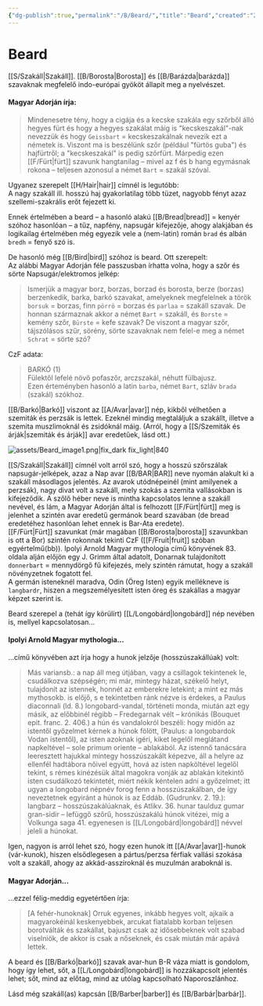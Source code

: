 ```yaml
---
{"dg-publish":true,"permalink":"/B/Beard/","title":"Beard","created":"2024-04-21T15:48","updated":"2025-09-20T21:28"}
---
```



# Beard

[[S/Szakáll\|Szakáll]]. [[B/Borosta\|Borosta]] és [[B/Barázda\|barázda]] szavaknak megfelelő indo-európai gyököt állapít meg a nyelvészet.  

#### Magyar Adorján írja:

> Mindenesetre tény, hogy a cigája és a kecske szakála egy szőrből álló hegyes fürt és hogy a hegyes szakálat máig is "kecskeszakál"-nak nevezzük és hogy `Geissbart` = kecskeszakálnak nevezik ezt a németek is. Viszont ma is beszélünk szőr (például "fürtös guba") és hajfürtről; a "kecskeszakál" is pedig szőrfürt. Márpedig ezen [[F/Fürt\|fürt]] szavunk hangtanilag – mivel az f és b hang egymásnak rokona – teljesen azonosul a német `Bart` = szakál szóval.  

  

Ugyanez szerepelt [[H/Hair\|hair]] címnél is legutóbb:  
A nagy szakáll ill. hosszú haj gyakorlatilag több tüzet, nagyobb fényt azaz szellemi-szakrális erőt fejezett ki.  

Ennek értelmében a beard – a hasonló alakú [[B/Bread\|bread]] = kenyér szóhoz hasonlóan – a tűz, napfény, napsugár kifejezője, ahogy alakjában és logikailag értelmében még egyezik vele a (nem-latin) román `brad` és albán `bredh` = fenyő szó is.  

De hasonló még [[B/Bird\|bird]] szóhoz is beard. Ott szerepelt:  
Az alábbi Magyar Adorján féle passzusban írhatta volna, hogy a szőr és sörte Napsugár/elektromos jelkép:  
> Ismerjük a magyar borz, borzas, borzad és borosta, berze (borzas) berzenkedik, barka, barkó szavakat, amelyeknek megfelelnek a török `borsuk` = borzas, finn `pörrö` = borzas és `parlaa` = szakáll szavak. De honnan származnak akkor a német `Bart` = szakáll, és `Borste` = kemény szőr, `Bürste` = kefe szavak? De viszont a magyar szőr, tájszólásos szűr, sörény, sörte szavaknak nem felel-e meg a német `Schrat` = sörte szó?  

CzF adata:  
> BARKÓ (1)  
> Fülektől lefelé növő pofaszőr, arczszakál, néhutt fülbajusz.  
> Ezen érteményben hasonló a latin `barba`, német `Bart`, szláv `brada` (szakál) szókhoz.  

[[B/Barkó\|Barkó]] viszont az [[A/Avar\|avar]] nép, kikből vélhetően a szemiták és perzsák is lettek. Ezeknél mindig megtaláljuk a szakállt, illetve a szemita muszlimoknál és zsidóknál máig. (Arról, hogy a [[S/Szemiták és árják\|szemiták és árják]] avar eredetűek, lásd ott.)  

![assets/Beard_image1.png|fix_dark fix_light|840](/img/user/B/assets/Beard_image1.png)  

[[S/Szakáll\|Szakáll]] címnél volt arról szó, hogy a hosszú szőrszálak napsugár-jelképek, azaz a Nap avar [[B/BAR\|BAR]] neve nyomán alakult ki a szakáll másodlagos jelentés. Az avarok utódnépeinél (mint amilyenek a perzsák), nagy divat volt a szakáll, mely szokás a szemita vallásokban is kifejeződik. A szőlő héber neve is mintha kapcsolatos lenne a szakáll nevével, és lám, a Magyar Adorján által is felhozott [[F/Fürt\|fürt]] meg is jelenhet a szintén avar eredetű germánok beard szavában (de bread eredetéhez hasonlóan lehet ennek is Bar-Ata eredete).  
[[F/Fürt\|Fürt]] szavunkat (már magában [[B/Borosta\|borosta]] szavunkban is ott a Bor) szintén rokonnak tekinti CzF ([[F/Fruit\|fruit]] szóban egyértelmű(bb)). Ipolyi Arnold Magyar mythologia című könyvének 83. oldala alján előjön egy J. Grimm által adatolt, Donarnak tulajdonított `donnerbart` = mennydörgő fű kifejezés, mely szintén rámutat, hogy a szakáll növényzetnek fogatott fel.  
A germán isteneknél maradva, Odin (Öreg Isten) egyik mellékneve is `langbardr`, hiszen a megszemélyesített isten öreg és szakállas a magyar képzet szerint is.  

Beard szerepel a (tehát így körülírt) [[L/Longobárd\|longobárd]] nép nevében is, mellyel kapcsolatosan...

#### Ipolyi Arnold Magyar mythologia...  

...című könyvében azt írja hogy a hunok jelzője (hosszúszakállúak) volt:  
> Más variansb.: a nap áll meg útjában, vagy a csillagok tekintenek le, csudálkozva szépségén; mi már, mintegy házat, székelő helyt, tulajdonít az istennek, honnét az emberekre letekint; a mint ez más mythosokb. is előjő, s e tekintetben ránk nézve is érdekes, a Paulus diaconnali (ld. 8.) longobard-vandal, történeti monda, miután azt egy másik, az előbbinél régibb – Fredegarnak vélt – krónikás (Bouquet epit. franc. 2. 406.) a hún és vandalokról beszéli: hogy midőn az istentől győzelmet kérnek a húnok fölött, (Paulus: a longobardok Vodan istentől), az isten azoknak igéri, kiket legelől meglátand napkeltével – sole primum oriente – ablakából. Az istennő tanácsára leeresztett hajukkal mintegy hosszúszakált képezve, áll a helyre az ellenfél hadtábora nőivel együtt, hová az isten napköltével legelől tekint, s rémes kinézésük által magokra vonják az ablakán kitekintő isten csudálkozó tekintetét, miért nékik kéntelen adni a győzelmet; itt ugyan a longobard népnév forog fenn a hosszúszakálban, de így neveztetnek egyiránt a húnok is az Eddáb. (Gudrunkv. 2. 19.): langbarz – hosszúszakálúaknak, és Atlikv. 36. hunar taulduz gumar gran-sidir – lefüggő szőrű, hosszúszakálú húnok vitézei, míg a Volkunga saga 41. egyenesen is [[L/Longobárd\|longobárd]] névvel jeleli a húnokat.  

Igen, nagyon is arról lehet szó, hogy ezen hunok itt [[A/Avar\|avar]]-hunok (vár-kunok), hiszen elsődlegesen a pártus/perzsa férfiak vallási szokása volt a szakáll, ahogy az akkád-asszíroknál és muzulmán araboknál is.  

#### Magyar Adorján...

...ezzel félig-meddig egyetértően írja:  
> \[A fehér-hunoknak\] Orruk egyenes, inkább hegyes volt, ajkaik a magyarokéinál keskenyebbek, arcukat fiatalabb korban teljesen borotválták és szakállat, bajuszt csak az idősebbeknek volt szabad viselniök, de akkor is csak a nőseknek, és csak miután már apává lettek.  

A beard és [[B/Barkó\|barkó]] szavak avar-hun B-R váza miatt is gondolom, hogy így lehet, sőt, a [[L/Longobárd\|longobárd]] is hozzákapcsolt jelentés lehet; sőt, mind az előtag, mind az utólag kapcsolható Naporoszlánhoz.  

Lásd még szakáll(as) kapcsán [[B/Barber\|barber]] és [[B/Barbár\|barbár]].  